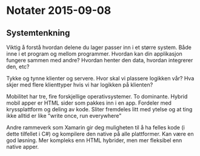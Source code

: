 # Notater 2015-09-08

## Systemtenkning

Viktig å forstå hvordan delene du lager passer inn i et større system. Både inne i et program og mellom programmer. Hvordan kan din applikasjon fungere sammen med andre? Hvordan henter den data, hvordan integrerer den, etc?

Tykke og tynne klienter og servere. Hvor skal vi plassere logikken vår? Hva skjer med flere klienttyper hvis vi har logikken på klienten? 

Mobilitet har tre, fire forskjellige operativsystemer. To dominante. Hybrid mobil apper er HTML sider som pakkes inn i en app. Fordeler med kryssplattform og deling av kode. Sliter fremdeles litt med ytelse og at ting ikke alltid er like "write once, run everywhere"

Andre rammeverk som Xamarin gir deg muligheten til å ha felles kode (i dette tilfellet i C#) og kompilere den native på alle plattformer. Kan være en god løsning. Mer kompleks enn HTML hybrider, men mer fleksibel enn native apper. 

